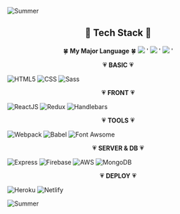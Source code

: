  ![Summer](https://capsule-render.vercel.app/api?type=wave&color=FE9AA8&&animation=fadeIn&fontColor=FFFFFF&height=300&section=header&text=Summer%20Kim&fontSize=90)
<h2 align="center"> 💎 <strong>Tech Stack</strong> 💎 </h2>

<p align="center"> 🍀 <strong>My Major Language</strong> 🍀  
  <img src="https://img.shields.io/badge/-Javascript-F7DF1E?style=for-the-badge&logo=Javascript&logoColor=white"/></a>&nbsp'
  <img src="http://img.shields.io/badge/-Node.js-339933?style=for-the-badge&logo=Node.js&logoColor=white"/></a>&nbsp'
  <img src="https://img.shields.io/badge/-React-61dbfb?style=for-the-badge&logo=React&logoColor=white"/></a>&nbsp'
</p>

<p align="center"> 💗 <strong>BASIC</strong> 💗  
  
![HTML5](http://img.shields.io/badge/-HTML5-E34F26?style=for-the-badge&logo=HTML5&logoColor=white)
![CSS](http://img.shields.io/badge/-CSS3-1572B6?style=for-the-badge&logo=CSS3&logoColor=white)
![Sass](http://img.shields.io/badge/-Sass-CC6699?style=for-the-badge&logo=Sass&logoColor=white) 
</p>
<p align="center"> 💗 <strong>FRONT</strong> 💗 
 
 ![ReactJS](https://img.shields.io/badge/-React-61dbfb?style=for-the-badge&logo=React&logoColor=white)
![Redux](http://img.shields.io/badge/-Redux-764ABC?style=for-the-badge&logo=Redux&logoColor=white)
![Handlebars](http://img.shields.io/badge/Node_view_Engine-Handlebars-FF69B4?style=for-the-badge&logo=Node.js&logoColor=white)  
</p>
<p align="center"> 💗 <strong>TOOLS</strong> 💗 
 
![Webpack](https://img.shields.io/badge/-Webpack-8DD6F9?style=for-the-badge&logo=Webpack&logoColor=white)
![Babel](https://img.shields.io/badge/-Babel-F9DC3E?style=for-the-badge&logo=Babel&logoColor=white)
![Font Awsome](https://img.shields.io/badge/-Font_Awesome-339AF0?style=for-the-badge&logo=Font_Awesome&logoColor=white)
</p>
<p align="center"> 💗 <strong>SERVER & DB</strong> 💗  
 
![Express](https://img.shields.io/badge/-Express-191919?style=for-the-badge&logo=Node.js&logoColor=white)
![Firebase](https://img.shields.io/badge/-Firebase-orange?style=for-the-badge&logo=Firebase&logoColor=white)
![AWS](https://img.shields.io/badge/-Amazon_S3-569A31?style=for-the-badge&logo=Amazon-S3&logoColor=white)
![MongoDB](https://img.shields.io/badge/-MongoDB-47A248?style=for-the-badge&logo=MongoDB&logoColor=white)
</p>
<p align="center"> 💗 <strong>DEPLOY</strong> 💗  
 
 ![Heroku](https://img.shields.io/badge/-Heroku-430098?style=for-the-badge&logo=Heroku&logoColor=white)
  ![Netlify](https://img.shields.io/badge/-Netlify-00C7B7?style=for-the-badge&logo=Netlify&logoColor=white)
 </p>
 
  ![Summer](https://capsule-render.vercel.app/api?type=wave&color=989EDF&&animation=fadeIn&height=300&section=footer)

